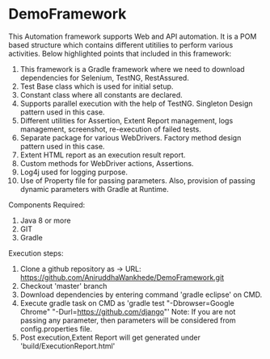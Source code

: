 # DemoFramework
This Automation framework supports Web and API automation. It is a POM based structure which contains different utitilies to perform various activities.
Below highlighted points that included in this framework:

1. This framework is a Gradle framework where we need to download dependencies for Selenium, TestNG, RestAssured.
2. Test Base class which is used for initial setup.
3. Constant class where all constants are declared.
4. Supports parallel execution with the help of TestNG. Singleton Design pattern used in this case.
5. Different utilities for Assertion, Extent Report management, logs management, screenshot, re-execution of failed tests.
6. Separate package for various WebDrivers. Factory method design pattern used in this case.
7. Extent HTML report as an execution result report.
8. Custom methods for WebDriver actions, Assertions.
9. Log4j used for logging purpose.
10. Use of Property file for passing parameters. Also, provision of passing dynamic parameters with Gradle at Runtime.


Components Required:
1. Java 8 or more
2. GIT
3. Gradle

Execution steps:
1. Clone a github repository as -> URL: https://github.com/AniruddhaWankhede/DemoFramework.git
2. Checkout 'master' branch
3. Download dependencies by entering command 'gradle eclipse' on CMD.
4. Execute gradle task on CMD as 'gradle test "-Dbrowser=Google Chrome" "-Durl=https://github.com/django"'
Note: If you are not passing any parameter, then parameters will be considered from config.properties file.
5. Post execution,Extent Report will get generated under 'build/ExecutionReport.html'